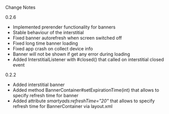 Change Notes

0.2.6
 * Implemented prerender functionality for banners
 * Stable behaviour of the interstitial
 * Fixed banner autorefresh when screen switched off
 * Fixed long time banner loading
 * Fixed app crash on collect device info
 * Banner will not be shown if get any error during loading
 * Added InterstitialListener with #closed() that called on interstitial closed event

0.2.2
 * Added interstitial banner
 * Added method BannerContainer#setExpirationTime(int) that allows to specify refresh time for banner
 * Added attribute _smartyads:refreshTime="20"_ that allows to specify refresh time for BannerContainer via layout.xml